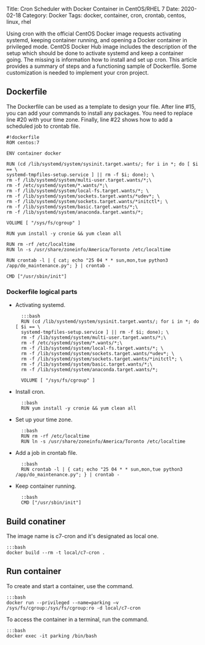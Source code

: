 Title: Cron Scheduler with Docker Container in CentOS/RHEL 7
Date: 2020-02-18
Category: Docker
Tags: docker, container, cron, crontab, centos, linux, rhel

Using cron with the official CentOS Docker image requests activating systemd, keeping container running, and opening a Docker container in privileged mode. CentOS Docker Hub image includes the description of the setup which should be done to activate systemd and keep a container going. The missing is information how to install and set up cron. This article provides a summary of steps and a functioning sample of Dockerfile. Some customization is needed to implement  your cron project.

## Dockerfile

The Dockerfile can be used as a template to design your file. After line #15, you can add your commands to install any packages. You need to replace line #20 with your time zone. Finally, line #22 shows how to add a scheduled job to crontab file.

    #!dockerfile
    ROM centos:7
    
    ENV container docker
        
    RUN (cd /lib/systemd/system/sysinit.target.wants/; for i in *; do [ $i == \
    systemd-tmpfiles-setup.service ] || rm -f $i; done); \
    rm -f /lib/systemd/system/multi-user.target.wants/*;\
    rm -f /etc/systemd/system/*.wants/*;\
    rm -f /lib/systemd/system/local-fs.target.wants/*; \
    rm -f /lib/systemd/system/sockets.target.wants/*udev*; \
    rm -f /lib/systemd/system/sockets.target.wants/*initctl*; \
    rm -f /lib/systemd/system/basic.target.wants/*;\
    rm -f /lib/systemd/system/anaconda.target.wants/*;
    
    VOLUME [ "/sys/fs/cgroup" ]
    
    RUN yum install -y cronie && yum clean all
    
    RUN rm -rf /etc/localtime
    RUN ln -s /usr/share/zoneinfo/America/Toronto /etc/localtime
    
    RUN crontab -l | { cat; echo "25 04 * * sun,mon,tue python3 /app/do_maintenance.py"; } | crontab -
    
    CMD ["/usr/sbin/init"]

### Dockerfile logical parts

* Activating systemd.

        :::bash
        RUN (cd /lib/systemd/system/sysinit.target.wants/; for i in *; do [ $i == \
        systemd-tmpfiles-setup.service ] || rm -f $i; done); \
        rm -f /lib/systemd/system/multi-user.target.wants/*;\
        rm -f /etc/systemd/system/*.wants/*;\
        rm -f /lib/systemd/system/local-fs.target.wants/*; \
        rm -f /lib/systemd/system/sockets.target.wants/*udev*; \
        rm -f /lib/systemd/system/sockets.target.wants/*initctl*; \
        rm -f /lib/systemd/system/basic.target.wants/*;\
        rm -f /lib/systemd/system/anaconda.target.wants/*;
        
        VOLUME [ "/sys/fs/cgroup" ]

* Install cron.

        ::bash
        RUN yum install -y cronie && yum clean all

* Set up your time zone.

        ::bash
        RUN rm -rf /etc/localtime
        RUN ln -s /usr/share/zoneinfo/America/Toronto /etc/localtime

* Add a job in crontab file.

        ::bash
        RUN crontab -l | { cat; echo "25 04 * * sun,mon,tue python3 /app/do_maintenance.py"; } | crontab -

* Keep container running.

        ::bash
        CMD ["/usr/sbin/init"]

## Build conatiner

The image name is c7-cron and it's designated as local one.

    :::bash
    docker build --rm -t local/c7-cron .

## Run container
 
To create and start a container, use the command.

    :::bash
    docker run --privileged --name=parking –v /sys/fs/cgroup:/sys/fs/cgroup:ro -d local/c7-cron

To access the container in a terminal, run the command.

    :::bash
    docker exec -it parking /bin/bash
